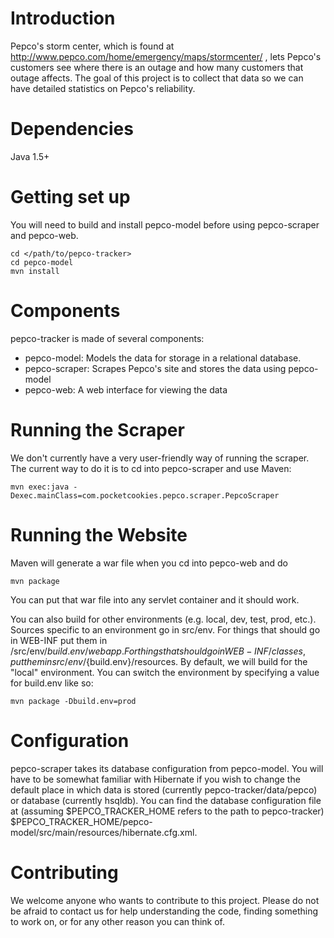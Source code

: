 # Introduction

Pepco's storm center, which is found at http://www.pepco.com/home/emergency/maps/stormcenter/ , lets Pepco's customers see where there is an outage and how many customers that outage affects.  The goal of this project is to collect that data so we can have detailed statistics on Pepco's reliability.

# Dependencies

Java 1.5+

# Getting set up

You will need to build and install pepco-model before using pepco-scraper and pepco-web.

    cd </path/to/pepco-tracker>
    cd pepco-model
    mvn install

# Components

pepco-tracker is made of several components:

* pepco-model: Models the data for storage in a relational database.
* pepco-scraper: Scrapes Pepco's site and stores the data using pepco-model
* pepco-web: A web interface for viewing the data

# Running the Scraper

We don't currently have a very user-friendly way of running the scraper.  The current way to do it is to cd into pepco-scraper and use Maven:

    mvn exec:java -Dexec.mainClass=com.pocketcookies.pepco.scraper.PepcoScraper

# Running the Website

Maven will generate a war file when you cd into pepco-web and do

    mvn package

You can put that war file into any servlet container and it should work.

You can also build for other environments (e.g. local, dev, test, prod, etc.).  Sources specific to an environment go in src/env.  For things that should go in WEB-INF put them in /src/env/${build.env}/webapp.  For things that should go in WEB-INF/classes, put them in src/env/${build.env}/resources.  By default, we will build for the "local" environment.  You can switch the environment by specifying a value for build.env like so:

    mvn package -Dbuild.env=prod

# Configuration

pepco-scraper takes its database configuration from pepco-model.  You will have to be somewhat familiar with Hibernate if you wish to change the default place in which data is stored (currently pepco-tracker/data/pepco) or database (currently hsqldb).  You can find the database configuration file at (assuming $PEPCO_TRACKER_HOME refers to the path to pepco-tracker) $PEPCO_TRACKER_HOME/pepco-model/src/main/resources/hibernate.cfg.xml.

# Contributing

We welcome anyone who wants to contribute to this project.  Please do not be afraid to contact us for help understanding the code, finding something to work on, or for any other reason you can think of.
